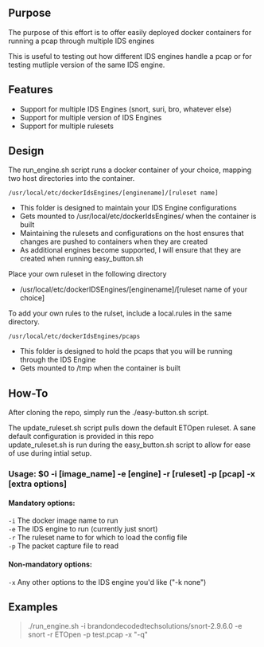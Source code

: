 ## Purpose ##

The purpose of this effort is to offer easily deployed docker containers for running a pcap through multiple IDS engines

This is useful to testing out how different IDS engines handle a pcap or for testing mutliple version of the same IDS engine. 

## Features ##
*	Support for multiple IDS Engines (snort, suri, bro, whatever else)
*	Support for multiple version of IDS Engines
*	Support for multiple rulesets 

## Design ##

The run_engine.sh script runs a docker container of your choice, mapping two host directories into the container.

`/usr/local/etc/dockerIdsEngines/[enginename]/[ruleset name]`

-	This folder is  designed to maintain your IDS Engine configurations
-	Gets mounted to /usr/local/etc/dockerIdsEngines/ when the container is built
-	Maintaining the rulesets and configurations on the host ensures that changes are pushed to containers when they are created
-	As additional engines become supported, I will ensure that they are created when running easy_button.sh


Place your own ruleset in the following directory
-	/usr/local/etc/dockerIDSEngines/[enginename]/[ruleset name of your choice]  

To add your own rules to the rulset, include a local.rules in the same directory.
	
`/usr/local/etc/dockerIdsEngines/pcaps`

-	This folder is designed to hold the pcaps that you will be running through the IDS Engine
-	Gets mounted to /tmp when the container is built

## How-To ##

After cloning the repo, simply run the ./easy-button.sh script.  


The update_ruleset.sh script pulls down the default ETOpen ruleset.  A sane default configuration is provided in this repo  
update_ruleset.sh is run during the easy_button.sh script to allow for ease of use during intial setup.  

	
### Usage: $0 -i [image_name] -e [engine] -r [ruleset] -p [pcap] -x [extra options]

#### Mandatory options:
`-i` The docker image name to run  
`-e` The IDS engine to run (currently just snort)  
`-r` The ruleset name to for which to load the config file  
`-p` The packet capture file to read  

#### Non-mandatory options:
`-x` Any other options to the IDS engine you'd like ("-k none")  





## Examples

> ./run_engine.sh -i brandondecodedtechsolutions/snort-2.9.6.0 -e snort -r ETOpen -p test.pcap -x "-q"